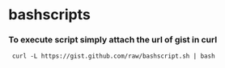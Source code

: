 # bashscripts
### To execute script simply attach the url of gist in curl
```
 curl -L https://gist.github.com/raw/bashscript.sh | bash
 
```

